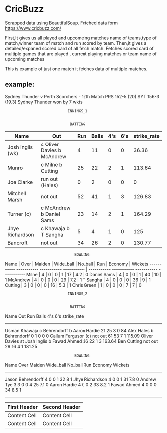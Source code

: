 # CricBuzz
Scrapped data using BeautifulSoup.
Fetched data form https://www.cricbuzz.com/

First,It gives us all played and upcomeing matches name of teams,type of match,winner team of match and run scored by team.
Then,it gives a detailed/expaned scored card of all fetch match.
Fetches scored card of multiple games that are played , current playing matches or team name of upcoming matches

This is example of just one match it fetches data of multiple matches.

example:
--------------------------------------------------------------------------------------------------------------------------
Sydney Thunder v Perth Scorchers - 12th Match
PRS 152-5 (20) SYT 156-3 (19.3)
Sydney Thunder won by 7 wkts 



                                INNINGS_1                                   


                                 BATTING 
                                 
                                 
|  Name                  |    Out                     |    Run     | Balls   |  4's  |  6's  |  strike_rate |
|--------------------------|--------------------------  |--------------------------|-------------------------- |--------------------------  |--------------------------  |-------------------------- |
|  Josh Inglis (wk)      |c Oliver Davies b McAndrew  |     4      |     11  |   0   |    0  |       36.36  |
|  Munro                 |c Milne b Cutting           |    25      |     22  |    2  |    1  |       113.64 |
|  Joe Clarke            |run out (Hales)             |     0      |      2  |    0  |    0  |         0    |
|  Mitchell Marsh        |not out                     |    52      |     41  |    1  |    3  |       126.83 |
|  Turner (c)            |c McAndrew b Daniel Sams    |    23      |    14   |    2  |    1  |       164.29 |
|  Jhye Richardson       |c Khawaja b T Sangha        |     5      |      4  |    1  |    0  |        125   |
|  Bancroft              |not out                     |    34      |     26  |    2  |    0  |       130.77 |




                                   BOWLING                                                    
Name         |  Over       | Maiden      | Wide_ball  | No_ball       | Run       |  Economy    |  Wickets
-----------  -----------   -----------   -----------  | -----------   -----------  -----------  ----------- 
Milne        |     4       |  0          |  0         | 1             |  17       |  4.2        |    0
Daniel Sams  |     4       |  0          |  0         | 1             |   40      | 10          |    1
McAndrew     |     4       |  0          |  0         | 0             |  29       |  7.2        |    1
T Sangha     |     4       |  0          |  0         | 0             |  36       |  9          |    1
Cutting      |     3       |  0          |  0         | 0             |  16       |  5.3        |    1
Chris Green  |     1       |  0          |  0         | 0             |   7       |  7          |    0


                                INNINGS_2                                   


                                 BATTING                                       
Name                 Out                              Run    Balls    4's    6's    strike_rate
-------------------  ----------------------------  ------  -------  -----  -----  -------------
Usman Khawaja        c Behrendorff b Aaron Hardie      21       25      3      0          84
Alex Hales           b Behrendorff                      0        1      0      0           0
Callum Ferguson (c)  not out                           61       53      7      1         115.09
Oliver Davies        st Josh Inglis b Fawad Ahmed      36       22      1      3         163.64
Ben Cutting          not out                           29       16      4      1         181.25


                                   BOWLING                                                    
Name                 Over    Maiden    Wide_ball    No_ball    Run    Economy    Wickets
-----------------  ------  --------  -----------  ---------  -----  ---------  ---------
Jason Behrendorff     4           0            0          1     32        8            1
Jhye Richardson       4           0            0          1     31        7.8          0
Andrew Tye            3.3         0            0          4     25        7.1          0
Aaron Hardie          4           0            0          2     33        8.2          1
Fawad Ahmed           4           0            0          0     34        8.5          1

--------------------------------------------------------------------------------------------------------------------------



| First Header  | Second Header |
| ------------- | ------------- |
| Content Cell  | Content Cell  |
| Content Cell  | Content Cell  |
